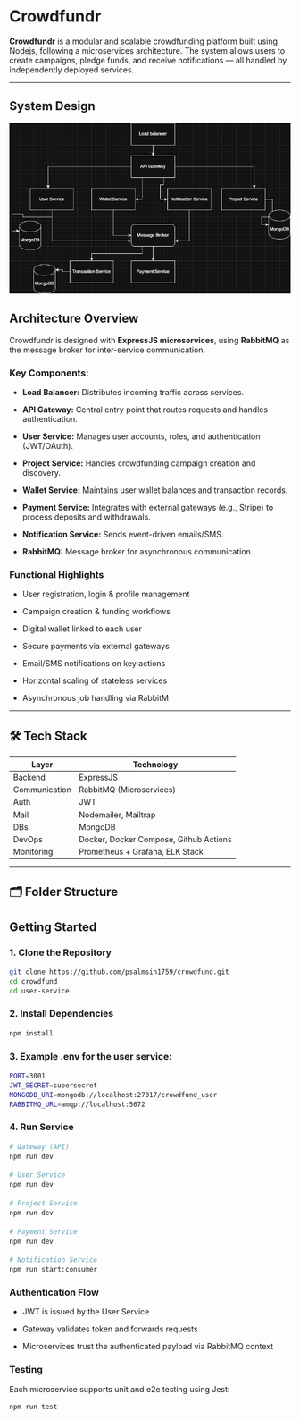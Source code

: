 # Crowdfundr 

**Crowdfundr** is a modular and scalable crowdfunding platform built using Nodejs, following a microservices architecture. The system allows users to create campaigns, pledge funds, and receive notifications — all handled by independently deployed services.

---

##  System Design

![System Design](sd.png)

##  Architecture Overview

Crowdfundr is designed with **ExpressJS microservices**, using **RabbitMQ** as the message broker for inter-service communication.


### Key Components:
- **Load Balancer:** Distributes incoming traffic across services.

- **API Gateway:** Central entry point that routes requests and handles authentication.

- **User Service:** Manages user accounts, roles, and authentication (JWT/OAuth).

- **Project Service:** Handles crowdfunding campaign creation and discovery.

- **Wallet Service:** Maintains user wallet balances and transaction records.

- **Payment Service:** Integrates with external gateways (e.g., Stripe) to process deposits and withdrawals.

- **Notification Service:** Sends event-driven emails/SMS.

- **RabbitMQ:** Message broker for asynchronous communication.

### Functional Highlights
- User registration, login & profile management

- Campaign creation & funding workflows

- Digital wallet linked to each user

- Secure payments via external gateways

- Email/SMS notifications on key actions

- Horizontal scaling of stateless services

- Asynchronous job handling via RabbitM

---

## 🛠 Tech Stack

| Layer       | Technology                    |
|-------------|-------------------------------|
| Backend     | ExpressJS                     |
| Communication | RabbitMQ (Microservices)    |
| Auth        | JWT                           |
| Mail        | Nodemailer, Mailtrap          |
| DBs         | MongoDB                       |
| DevOps      | Docker, Docker Compose, Github Actions |
| Monitoring  | Prometheus + Grafana, ELK Stack |

---

## 🗂️ Folder Structure

##  Getting Started

### 1. Clone the Repository

```bash
git clone https://github.com/psalmsin1759/crowdfund.git
cd crowdfund 
cd user-service
```

### 2. Install Dependencies
```bash
npm install
```

### 3. Example .env for the user service:
```bash
PORT=3001
JWT_SECRET=supersecret
MONGODB_URI=mongodb://localhost:27017/crowdfund_user
RABBITMQ_URL=amqp://localhost:5672
```

### 4. Run Service
```bash
# Gateway (API)
npm run dev 

# User Service
npm run dev 

# Project Service
npm run dev

# Payment Service
npm run dev

# Notification Service
npm run start:consumer

```

### Authentication Flow

 -   JWT is issued by the User Service

 -   Gateway validates token and forwards requests

 -   Microservices trust the authenticated payload via RabbitMQ context

 ### Testing

Each microservice supports unit and e2e testing using Jest:

```bash
npm run test
```
